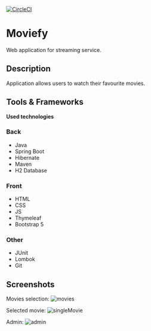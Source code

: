 [![CircleCI](https://dl.circleci.com/status-badge/img/gh/DawidWilkowski/moviesSpringBoot/tree/main.svg?style=svg)](https://dl.circleci.com/status-badge/redirect/gh/DawidWilkowski/moviesSpringBoot/tree/main)
# Moviefy

Web application for streaming service.

## Description

Application allows users to watch their favourite movies.

## Tools & Frameworks

**Used technologies**
### Back
* Java
* Spring Boot
* Hibernate
* Maven
* H2 Database

### Front
* HTML
* CSS
* JS
* Thymeleaf
* Bootstrap 5

### Other
* JUnit
* Lombok
* Git

## Screenshots

Movies selection:
![movies](https://user-images.githubusercontent.com/71447167/220585236-4ca52d06-c95e-4ff0-860d-9ad2f1c76619.png)

Selected movie:
![singleMovie](https://user-images.githubusercontent.com/71447167/220585291-aaa64cb4-2854-49b8-91b2-286c632ee11e.png)

Admin:
![admin](https://user-images.githubusercontent.com/71447167/220585325-65122b55-8d9c-4bc8-9bc6-9f469f66d922.png)

